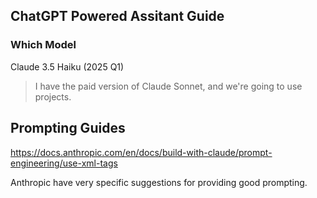 ## ChatGPT Powered Assitant Guide

### Which Model

Claude 3.5 Haiku (2025 Q1)

> I have the paid version of Claude Sonnet, and we're going to use projects.

## Prompting Guides

https://docs.anthropic.com/en/docs/build-with-claude/prompt-engineering/use-xml-tags

Anthropic have very specific suggestions for providing good prompting.
